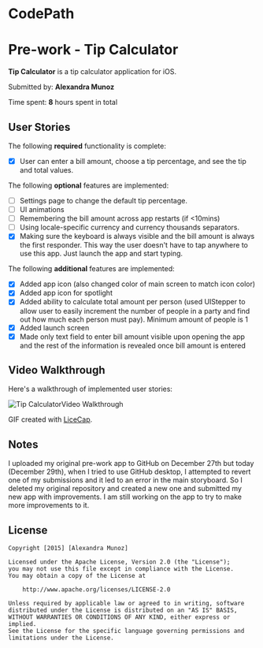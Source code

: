 # CodePath
# Pre-work - **Tip Calculator**

**Tip Calculator** is a tip calculator application for iOS.

Submitted by: **Alexandra Munoz**

Time spent: **8** hours spent in total

## User Stories

The following **required** functionality is complete:
* [X] User can enter a bill amount, choose a tip percentage, and see the tip and total values.

The following **optional** features are implemented:
* [ ] Settings page to change the default tip percentage.
* [ ] UI animations
* [ ] Remembering the bill amount across app restarts (if <10mins)
* [ ] Using locale-specific currency and currency thousands separators.
* [X] Making sure the keyboard is always visible and the bill amount is always the first responder. This way the user doesn't have to tap anywhere to use this app. Just launch the app and start typing.

The following **additional** features are implemented:

- [X] Added app icon (also changed color of main screen to match icon color)
- [X] Added app icon for spotlight
- [X] Added ability to calculate total amount per person (used UIStepper to allow user to easily increment the number of people in a party and find out how much each person must pay). Minimum amount of people is 1
- [X] Added launch screen 
- [X] Made only text field to enter bill amount visible upon opening the app and the rest of the information is revealed once bill amount is entered

## Video Walkthrough 

Here's a walkthrough of implemented user stories:

<img src= 'http://i.imgur.com/0kRA18Y.gif' title=' Tip Calculator Video Walkthrough' width='' alt=' Tip CalculatorVideo Walkthrough' />

GIF created with [LiceCap](http://www.cockos.com/licecap/).

## Notes

I uploaded my original pre-work app to GitHub on December 27th but today (December 29th), when I tried to use GitHub desktop, I attempted to revert one of my submissions and it led to an error in the main storyboard. So I deleted my original repository and created a new one and submitted my new app with improvements. I am still working on the app to try to make more improvements to it. 

## License

    Copyright [2015] [Alexandra Munoz]

    Licensed under the Apache License, Version 2.0 (the "License");
    you may not use this file except in compliance with the License.
    You may obtain a copy of the License at

        http://www.apache.org/licenses/LICENSE-2.0

    Unless required by applicable law or agreed to in writing, software
    distributed under the License is distributed on an "AS IS" BASIS,
    WITHOUT WARRANTIES OR CONDITIONS OF ANY KIND, either express or implied.
    See the License for the specific language governing permissions and
    limitations under the License.
